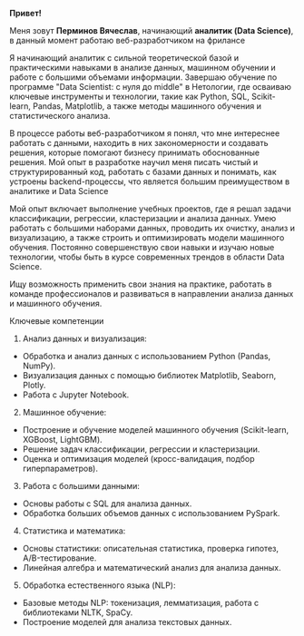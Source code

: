 <strong>Привет!</strong>

Меня зовут <strong>Перминов Вячеслав</strong>, начинающий <strong>аналитик (Data Science)</strong>, в данный момент работаю веб-разработчиком на фрилансе


Я начинающий аналитик с сильной теоретической базой и практическими навыками в анализе данных, машинном обучении и работе с большими объемами информации. Завершаю обучение по программе "Data Scientist: с нуля до middle" в Нетологии, где осваиваю ключевые инструменты и технологии, такие как Python, SQL, Scikit-learn, Pandas, Matplotlib, а также методы машинного обучения и статистического анализа.

В процессе работы веб-разработчиком я понял, что мне интереснее работать с данными, находить в них закономерности и создавать решения, которые помогают бизнесу принимать обоснованные решения. Мой опыт в разработке научил меня писать чистый и структурированный код, работать с базами данных и понимать, как устроены backend-процессы, что является большим преимуществом в аналитике и Data Science

Мой опыт включает выполнение учебных проектов, где я решал задачи классификации, регрессии, кластеризации и анализа данных. Умею работать с большими наборами данных, проводить их очистку, анализ и визуализацию, а также строить и оптимизировать модели машинного обучения. Постоянно совершенствую свои навыки и изучаю новые технологии, чтобы быть в курсе современных трендов в области Data Science.

Ищу возможность применить свои знания на практике, работать в команде профессионалов и развиваться в направлении анализа данных и машинного обучения.


Ключевые компетенции

1. Анализ данных и визуализация:
- Обработка и анализ данных с использованием Python (Pandas, NumPy).
- Визуализация данных с помощью библиотек Matplotlib, Seaborn, Plotly.
- Работа с Jupyter Notebook.
2. Машинное обучение:
- Построение и обучение моделей машинного обучения (Scikit-learn, XGBoost, LightGBM).
- Решение задач классификации, регрессии и кластеризации.
- Оценка и оптимизация моделей (кросс-валидация, подбор гиперпараметров).
3. Работа с большими данными:
- Основы работы с SQL для анализа данных.
- Обработка больших объемов данных с использованием PySpark.
4. Статистика и математика:
- Основы статистики: описательная статистика, проверка гипотез, A/B-тестирование.
- Линейная алгебра и математический анализ для анализа данных.
5. Обработка естественного языка (NLP):
- Базовые методы NLP: токенизация, лемматизация, работа с библиотеками NLTK, SpaCy.
- Построение моделей для анализа текстовых данных.

